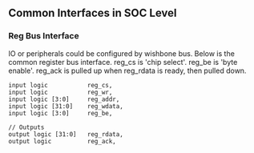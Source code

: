 ## Common Interfaces in SOC Level


### Reg Bus Interface

IO or peripherals could be configured by wishbone bus. Below is the common register bus interface. reg_cs is 'chip select'. reg_be is 'byte enable'. 
reg_ack is pulled up when reg_rdata is ready, then pulled down. 

```
input logic           reg_cs,  
input logic           reg_wr,
input logic [3:0]     reg_addr,
input logic [31:0]    reg_wdata,
input logic [3:0]     reg_be,

// Outputs
output logic [31:0]   reg_rdata,
output logic          reg_ack,
```







